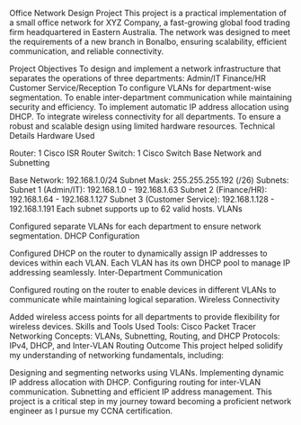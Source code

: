 Office Network Design Project
This project is a practical implementation of a small office network for XYZ Company, a fast-growing global food trading firm headquartered in Eastern Australia. The network was designed to meet the requirements of a new branch in Bonalbo, ensuring scalability, efficient communication, and reliable connectivity.

Project Objectives
To design and implement a network infrastructure that separates the operations of three departments:
Admin/IT
Finance/HR
Customer Service/Reception
To configure VLANs for department-wise segmentation.
To enable inter-department communication while maintaining security and efficiency.
To implement automatic IP address allocation using DHCP.
To integrate wireless connectivity for all departments.
To ensure a robust and scalable design using limited hardware resources.
Technical Details
Hardware Used

Router: 1 Cisco ISR Router
Switch: 1 Cisco Switch
Base Network and Subnetting

Base Network: 192.168.1.0/24
Subnet Mask: 255.255.255.192 (/26)
Subnets:
Subnet 1 (Admin/IT): 192.168.1.0 - 192.168.1.63
Subnet 2 (Finance/HR): 192.168.1.64 - 192.168.1.127
Subnet 3 (Customer Service): 192.168.1.128 - 192.168.1.191
Each subnet supports up to 62 valid hosts.
VLANs

Configured separate VLANs for each department to ensure network segmentation.
DHCP Configuration

Configured DHCP on the router to dynamically assign IP addresses to devices within each VLAN.
Each VLAN has its own DHCP pool to manage IP addressing seamlessly.
Inter-Department Communication

Configured routing on the router to enable devices in different VLANs to communicate while maintaining logical separation.
Wireless Connectivity

Added wireless access points for all departments to provide flexibility for wireless devices.
Skills and Tools Used
Tools: Cisco Packet Tracer
Networking Concepts: VLANs, Subnetting, Routing, and DHCP
Protocols: IPv4, DHCP, and Inter-VLAN Routing
Outcome
This project helped solidify my understanding of networking fundamentals, including:

Designing and segmenting networks using VLANs.
Implementing dynamic IP address allocation with DHCP.
Configuring routing for inter-VLAN communication.
Subnetting and efficient IP address management.
This project is a critical step in my journey toward becoming a proficient network engineer as I pursue my CCNA certification.
